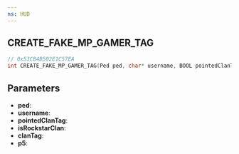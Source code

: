 ```yaml
---
ns: HUD
---
```

## CREATE_FAKE_MP_GAMER_TAG

```c
// 0x53CB4B502E1C57EA
int CREATE_FAKE_MP_GAMER_TAG(Ped ped, char* username, BOOL pointedClanTag, BOOL isRockstarClan, char* clanTag, int p5);
```

## Parameters
* **ped**:
* **username**:
* **pointedClanTag**:
* **isRockstarClan**:
* **clanTag**:
* **p5**:
